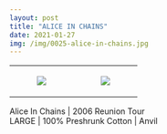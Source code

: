 ```yaml
---
layout: post
title: "ALICE IN CHAINS"
date: 2021-01-27
img: /img/0025-alice-in-chains.jpg
---
```




<table style="width:100%;"><tr><td style="vertical-align:top;">
      <figure class="tmblr-full" data-orig-height="2048" data-orig-width="1365" data-orig-src="https://concertshirts.netlify.app/shirts/0025/0025-01.jpg"><img src="https://64.media.tumblr.com/d96688fec3cae7ac085105bf327cbf7e/25f4f970f7855160-4a/s540x810/926c6a947d430309e3a4d8578e9afba747c2abb2.jpg" data-orig-height="2048" data-orig-width="1365" data-orig-src="https://concertshirts.netlify.app/shirts/0025/0025-01.jpg"/></figure></td>
    <td style="vertical-align:top;">
      <figure class="tmblr-full" data-orig-height="2048" data-orig-width="1365" data-orig-src="https://concertshirts.netlify.app/shirts/0025/0025-02.jpg"><img src="https://64.media.tumblr.com/b411ce5caf0c284ba1b3501afde06487/25f4f970f7855160-96/s540x810/f2a1b5ba1cb10ba5e3357ad42cd99e3f0d19f3c7.jpg" data-orig-height="2048" data-orig-width="1365" data-orig-src="https://concertshirts.netlify.app/shirts/0025/0025-02.jpg"/></figure></td>
  </tr></table><p>
  Alice In Chains | 2006 Reunion Tour<br/>LARGE | 100% Preshrunk Cotton | Anvil
</p>
